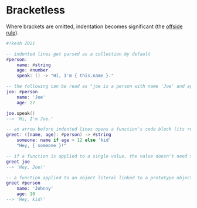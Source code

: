 # Bracketless

Where brackets are omitted, indentation becomes significant (the [offside rule](https://en.m.wikipedia.org/wiki/Off-side_rule)).

```lua
#!kesh 2021

-- indented lines get parsed as a collection by default
#person:
    name: #string
    age: #number
    speak: () -> "Hi, I'm { this.name }."

-- the following can be read as "joe is a person with name 'Joe' and age 27"
joe: #person
    name: 'Joe'
    age: 27

joe.speak()
--> 'Hi, I'm Joe.'

-- an arrow before indented lines opens a function's code block (its return type may also be specified)
greet: ([name, age]: #person) -> #string
    someone: name if age > 12 else 'kid'
    "Hey, { someone }!"

-- if a function is applied to a single value, the value doesn't need to be wrapped in a tuple
greet joe
--> 'Hey, Joe!'

-- a function applied to an object literal linked to a prototype object would look like this
greet #person
    name: 'Johnny'
    age: 10
--> 'Hey, kid!'
```
